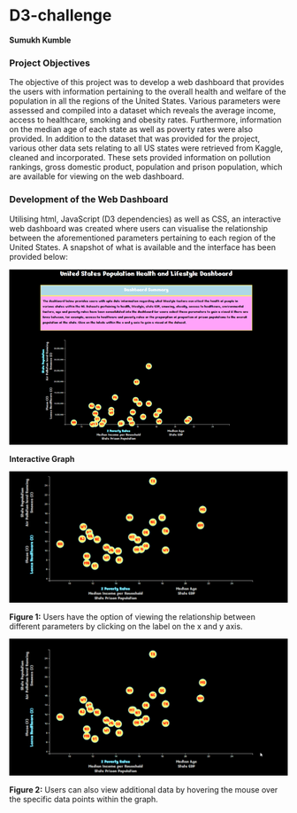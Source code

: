 # D3-challenge

**Sumukh Kumble**

### Project Objectives

The objective of this project was to develop a web dashboard that provides the users with information pertaining to the overall health and welfare of the population in all the regions of the United States. Various parameters were assessed and compiled into a dataset which reveals the average income, access to healthcare, smoking and obesity rates. Furthermore, information on the median age of each state as well as poverty rates were also provided. In addition to the dataset that was provided for the project, various other data sets relating to all US states were retrieved from Kaggle, cleaned and incorporated. These sets provided information on pollution rankings, gross domestic product, population and prison population, which are available for viewing on the web dashboard.  

### Development of the Web Dashboard

Utilising html, JavaScript (D3 dependencies) as well as CSS, an interactive web dashboard was created where users can visualise the relationship between the aforementioned parameters pertaining to each region of the United States. A snapshot of what is available and the interface has been provided below:

![Screenshot1](https://raw.githubusercontent.com/skumble27/D3-challenge/main/images/1screenshot.png)



**Interactive Graph**

![Screenshot2](https://raw.githubusercontent.com/skumble27/D3-challenge/main/images/2ScreenShot.gif)

**Figure 1:** Users have the option of viewing the relationship between different parameters by clicking on the label on the x and y axis.

![Screenshot3](https://raw.githubusercontent.com/skumble27/D3-challenge/main/images/3ScreenShot.gif)

**Figure 2:** Users can also view additional data by hovering the mouse over the specific data points within the graph.